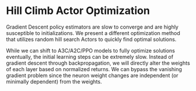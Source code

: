 # Hill Climb Actor Optimization
Gradient Descent policy estimators are slow to converge and are highly susceptible to initializations. 
We present a different optimization method that utilizes random hill search Actors to quickly find optimal solutions.

While we can shift to A3C/A2C/PPO models to fully optimize solutions eventually, the initial learning steps can be extremely slow.
Instead of gradient descent through backpropagation, we will directly alter the weights of each layer based on normalized returns.
We can bypass the vanishing gradient problem since the neuron weight changes are independent (or minimally dependent) from the weights. 
